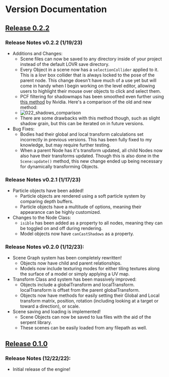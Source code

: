 # Version Documentation

## [Release 0.2.2](https://razorboot.github.io/LOVR-OOP-Graphics-Engine/documentation/v020/introduction)
### Release Notes v0.2.2 (1/19/23)
* Additions and Changes:
	* Scene files can now be saved to any directory inside of your project instead of the default LOVR save directory.
	* Every Object in a scene now has a ``selectionCollider`` applied to it. This is a lovr box collider that is always locked to the pose of the parent node. This change doesn't have much of a use yet but will come in handy when I begin working on the level editor, allowing users to highlight their mouse over objects to click and select them.
	* PCF filtering for shadowmaps has been smoothed even further using [this method](https://developer.nvidia.com/gpugems/gpugems2/part-ii-shading-lighting-and-shadows/chapter-17-efficient-soft-edged-shadows-using) by Nvidia. Here's a comparison of the old and new method:
	* ![022_shadows_comparison](https://razorboot.github.io/LOVR-OOP-Graphics-Engine/documentation/images/022_shadows_comparison.png)
	* There are some drawbacks with this method though, such as slight shadow grain, but this can be iterated on in future versions.
* Bug Fixes:
	* Bodies had their global and local transform calculations set incorrectly in previous versions. This has been fully fixed to my knowledge, but may require further testing.
	* When a parent Node has it's transform updated, all child Nodes now also have their transforms updated. Though this is also done in the ``Scene:update()`` method, this new change ended up being necessary for dynamically transforming Objects.<br>
### Release Notes v0.2.1 (1/17/23)
* Particle objects have been added!
	* Particle objects are rendered using a soft particle system by comparing depth buffers.
	* Particle objects have a multitude of options, meaning their appearance can be highly customized.
* Changes to the Node Class:
	* ``isible`` has been added as a property to all nodes, meaning they can be toggled on and off during rendering.
	* Model objects now have ``canCastShadows`` as a property.<br>
### Release Notes v0.2.0 (1/12/23):
* Scene Graph system has been completely rewritten!
	* Objects now have child and parent relationships.
	* Models now include texturing modes for either tiling textures along the surface of a model or simply applying a UV map.
* Transform Class and system has been massively improved:
	* Objects include a globalTransform and localTransform. localTransform is offset from the parent globalTransform.
	* Objects now have methods for easily setting their Global and Local transform matrix, position, rotation (including looking at a target or toward a direction), or scale.
* Scene saving and loading is implemented!
	* Scene Objects can now be saved to lua files with the aid of the serpent library.
	* These scenes can be easily loaded from any filepath as well.<br>
## [Release 0.1.0](https://razorboot.github.io/LOVR-OOP-Graphics-Engine/documentation/v010/introduction)
### Release Notes (12/22/22):
* Initial release of the engine!
